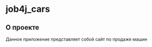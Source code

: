 # job4j_cars

## О проекте

Данное приложение представляет собой сайт по продаже машин

                                                                  
                                                          
                                                           